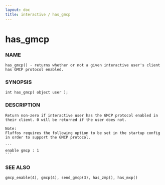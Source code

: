 ```yaml
---
layout: doc
title: interactive / has_gmcp
---
```

# has_gmcp

### NAME

    has_gmcp() - returns whether or not a given interactive user's client 
    has GMCP protocol enabled.

### SYNOPSIS

    int has_gmcp( object user );

### DESCRIPTION

    Return non-zero if interactive user has the GMCP protocol enabled in 
    their client. 0 will be returned if the user does not.

    Note:
    Fluffos requires the following option to be set in the startup config
    in order to support the GMCP protocol.

    ```
    enable gmcp : 1
    ```

### SEE ALSO

    gmcp_enable(4), gmcp(4), send_gmcp(3), has_zmp(), has_mxp()
